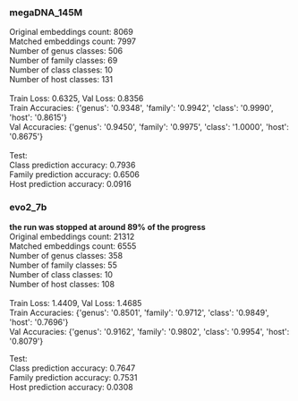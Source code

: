 ### megaDNA_145M

Original embeddings count: 8069 <br>
Matched embeddings count: 7997 <br>
Number of genus classes: 506 <br>
Number of family classes: 69 <br>
Number of class classes: 10 <br>
Number of host classes: 131 <br>
<br>
Train Loss: 0.6325, Val Loss: 0.8356 <br>
Train Accuracies: {'genus': '0.9348', 'family': '0.9942', 'class': '0.9990', 'host': '0.8615'} <br>
Val Accuracies: {'genus': '0.9450', 'family': '0.9975', 'class': '1.0000', 'host': '0.8675'} <br>
<br>
Test: <br>
Class prediction accuracy: 0.7936 <br>
Family prediction accuracy: 0.6506 <br>
Host prediction accuracy: 0.0916 <br>

### evo2_7b

**the run was stopped at around 89% of the progress** <br>
Original embeddings count: 21312 <br>
Matched embeddings count: 6555 <br>
Number of genus classes: 358 <br>
Number of family classes: 55 <br>
Number of class classes: 10 <br>
Number of host classes: 108 <br>
<br>
Train Loss: 1.4409, Val Loss: 1.4685 <br>
Train Accuracies: {'genus': '0.8501', 'family': '0.9712', 'class': '0.9849', 'host': '0.7696'} <br>
Val Accuracies: {'genus': '0.9162', 'family': '0.9802', 'class': '0.9954', 'host': '0.8079'} <br>

Test: <br>
Class prediction accuracy: 0.7647 <br>
Family prediction accuracy: 0.7531 <br>
Host prediction accuracy: 0.0308 <br>
